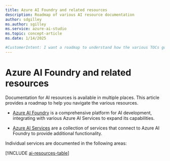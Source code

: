 ```yaml
---
title: Azure AI Foundry and related resources
description: Roadmap of various AI resource documentation
author: sdgilley
ms.author: sgilley
ms.service: azure-ai-studio
ms.topic: concept-article  
ms.date: 1/14/2025

#CustomerIntent: I want a roadmap to understand how the various TOCs go together.  To be used in each mini-TOC.
---
```



# Azure AI Foundry and related resources

Documentation for AI resources is available in multiple places. This article provides a roadmap to help you navigate the various resources.

* [Azure AI Foundry](../index.yml) is a comprehensive platform for AI development, integrating with various Azure AI Services to expand its capabilities. 

* [Azure AI Services](../../ai-services/index.yml) are a collection of services that connect to Azure AI Foundry to provide additional functionality. 

Individual services are documented in the following areas:

[!INCLUDE [ai-resources-table](../includes/ai-resources-table.md)]



